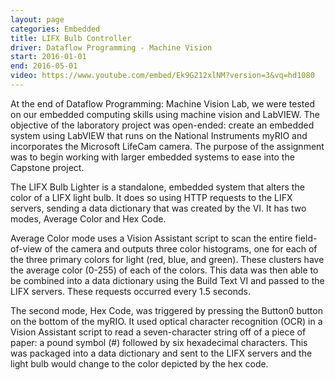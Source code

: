 ```yaml
---
layout: page
categories: Embedded
title: LIFX Bulb Controller
driver: Dataflow Programming - Machine Vision
start: 2016-01-01
end: 2016-05-01
video: https://www.youtube.com/embed/Ek9G212xlNM?version=3&vq=hd1080
---
```


At the end of Dataflow Programming: Machine Vision Lab, we were tested on our embedded computing skills using machine vision and LabVIEW. The objective of the laboratory project was open-ended: create an embedded system using LabVIEW that runs on the National Instruments myRIO and incorporates the Microsoft LifeCam camera. The purpose of the assignment was to begin working with larger embedded systems to ease into the Capstone project.

The LIFX Bulb Lighter is a standalone, embedded system that alters the color of a LIFX light bulb. It does so using HTTP requests to the LIFX servers, sending a data dictionary that was created by the VI. It has two modes, Average Color and Hex Code.

Average Color mode uses a Vision Assistant script to scan the entire field-of-view of the camera and outputs three color histograms, one for each of the three primary colors for light (red, blue, and green). These clusters have the average color (0-255) of each of the colors. This data was then able to be combined into a data dictionary using the Build Text VI and passed to the LIFX servers. These requests occurred every 1.5 seconds.

The second mode, Hex Code, was triggered by pressing the Button0 button on the bottom of the myRIO. It used optical character recognition (OCR) in a Vision Assistant script to read a seven-character string off of a piece of paper: a pound symbol (#) followed by six hexadecimal characters. This was packaged into a data dictionary and sent to the LIFX servers and the light bulb would change to the color depicted by the hex code.

